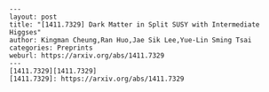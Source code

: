    ---
    layout: post
    title: "[1411.7329] Dark Matter in Split SUSY with Intermediate Higgses"
    author: Kingman Cheung,Ran Huo,Jae Sik Lee,Yue-Lin Sming Tsai
    categories: Preprints
    weburl: https://arxiv.org/abs/1411.7329
    ---
    [1411.7329][1411.7329]
    [1411.7329]: https://arxiv.org/abs/1411.7329
